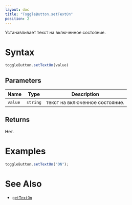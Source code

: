 ```yaml
---
layout: doc
title: "ToggleButton.setTextOn"
position: 2
---
```


Устанавливает текст на включенное состояние.

# Syntax

```js
toggleButton.setTextOn(value)
```

## Parameters

|Name|Type|Description|
|----|----|-----------|
|`value`|`string`|текст на включенное состояние.|

## Returns

Нет.

# Examples

```js
toggleButton.setTextOn("ON");
```

# See Also

* [`getTextOn`](../ToggleButton.getTextOn/)
